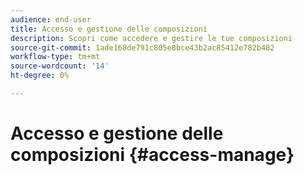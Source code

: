 ```yaml
---
audience: end-user
title: Accesso e gestione delle composizioni
description: Scopri come accedere e gestire le tue composizioni
source-git-commit: 1ade168de791c805e8bce43b2ac85412e782b482
workflow-type: tm+mt
source-wordcount: '14'
ht-degree: 0%

---
```



# Accesso e gestione delle composizioni {#access-manage}


